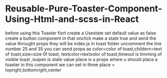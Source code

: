 # Reusable-Pure-Toaster-Component-Using-Html-and-scss-in-React
before using this Toaster
fisrt create a Usestate set default value as false
create a button component in that onclick make a state true and send the value throught props
they will be index.js in toast folder uncomment the line number 25 and 35
you can send props as color=color of toast,childern=text of toast,size=size 0f toast, textcolor=textxolor of toast,timeout is timming of visible toast ,isopen is state value
place is a props where u should place a toaster in this component we can set in three place =  topright,bottomright,center

